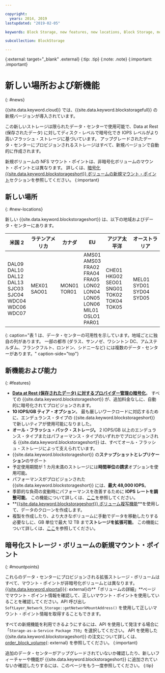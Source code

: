 ```yaml
---

copyright:
  years: 2014, 2019
lastupdated: "2019-02-05"

keywords: Block Storage, new features, new locations, Block Storage, mount point changes, select data centers, ISCSI,

subcollection: BlockStorage

---
```

{:external: target="_blank" .external}
{:tip: .tip}
{:note: .note}
{:important: .important}

# 新しい場所および新機能
{: #news}

{{site.data.keyword.cloud}} では、{{site.data.keyword.blockstoragefull}} の新規バージョンが導入されています。

この新しいストレージは限られたデータ・センターで使用可能で、Data at Rest (保存されたデータ) に対してディスク・レベルで暗号化でき IOPS レベルがより高いフラッシュ・ストレージに基づいています。 アップグレードされたデータ・センターにプロビジョンされるストレージはすべて、新規バージョンで自動的に作成されます。

新規ボリュームの NFS マウント・ポイントは、非暗号化ボリュームのマウント・ポイントとは異なります。 詳しくは、[暗号化 {{site.data.keyword.blockstorageshort}} ボリュームの新規マウント・ポイント](#mountpoints)セクションを参照してください。
{:important}

## 新しい場所
{: #new-locations}

新しい {{site.data.keyword.blockstorageshort}} は、以下の地域およびデータ・センターにあります。

|米国 2|ラテンアメリカ|カナダ|EU|アジア太平洋|オーストラリア|
|-----|-----|-----|-----|-----|------|
|DAL09<br >DAL10<br />DAL12<br />DAL13<br />SJC03<br />SJC04<br />WDC04<br />WDC06<br />WDC07|MEX01<br />        SAO01| MON01<br />        TOR01|AMS01<br />AMS03<br />FRA02<br />FRA04<br />FRA05<br />LON02<br />LON04<br />LON05<br />LON06<br />MIL01<br />OSLO1<br />PAR01|CHE01<br />HKG02<br />SEO01<br />SNG01<br />        TOK02<br />TOK04<br />          TOK05|MEL01<br />SYD01<br />        SYD04<br />        SYD05|
{: caption="表 1 は、データ・センターの可用性を示しています。地域ごとに独自の列があります。 一部の都市 (ダラス、サンノゼ、ワシントン DC、アムステルダム、フランクフルト、ロンドン、シドニーなど) には複数のデータ・センターがあります。" caption-side="top"}


## 新機能および能力
{: #features}

- **[Data at Rest (保存されたデータ) に対するプロバイダー管理の暗号化](/docs/infrastructure/BlockStorage?topic=BlockStorage-encryption)**。
  すべての {{site.data.keyword.blockstorageshort}} が、追加料金なしに、自動的に暗号化されてプロビジョンされます。
- **10 IOPS/GB ティア・オプション**。
  最も厳しいワークロードに対応するために、エンデュランス・タイプの {{site.data.keyword.blockstorageshort}} で新しいティアが使用可能になりました。
- **オール・フラッシュ・バック・ストレージ。**
  2 IOPS/GB 以上のエンデュランス・タイプまたはパフォーマンス・タイプのいずれかでプロビジョンされる {{site.data.keyword.blockstorageshort}} は、すべてオール・フラッシュ・ストレージによって支えられています。
- {{site.data.keyword.blockstorageshort}} の**スナップショットとレプリケーション**のサポート
- 予定使用期間が 1 カ月未満のストレージには**時間単位の請求**オプションを使用可能。
- パフォーマンスがプロビジョンされた {{site.data.keyword.blockstorageshort}} には、**最大 48,000 IOPS**。
- 季節的な負荷の変動時にパフォーマンスを改善するために **IOPS レートを調整可能**。 この機能について詳しくは、[ここ](/docs/infrastructure/BlockStorage?topic=BlockStorage-adjustingIOPS)を参照してください。
- **[{{site.data.keyword.blockstorageshort}} ボリューム複写機能](/docs/infrastructure/BlockStorage?topic=BlockStorage-duplicatevolume)**を使用して、データのクローンを作成します。
- 複製を作成したり、より大きなボリュームに手動でデータを移動したりする必要なしに、GB 単位で最大 12 TB まで**ストレージを拡張可能**。 この機能について詳しくは、[ここ](/docs/infrastructure/BlockStorage?topic=BlockStorage-expandingcapacity)を参照してください。

## 暗号化ストレージ・ボリュームの新規マウント・ポイント
{: #mountpoints}

これらのデータ・センターにプロビジョンされる拡張ストレージ・ボリュームはすべて、マウント・ポイントが非暗号化ボリュームとは異なります。 [{{site.data.keyword.slportal}}](https://control.softlayer.com/){: external}の**「ボリュームの詳細」**ページでマウント・ポイント情報を確認して、正しいマウント・ポイントを使用していることを確認してください。API 呼び出し `SoftLayer_Network_Storage::getNetworkMountAddress()` を使用して正しいマウント・ポイント情報を取得することもできます。

すべての新規機能を利用できるようにするには、API を使用して発注する場合に「`Storage-as-a-Service Package 759`」を選択してください。 API を使用した {{site.data.keyword.blockstorageshort}} の注文について詳しくは、[order_block_volume](https://softlayer-python.readthedocs.io/en/latest/api/managers/block/#SoftLayer.managers.block.BlockStorageManager.order_block_volume){: external} を参照してください。
{:important}

追加のデータ・センターがアップグレードされていないか確認したり、新しいフィーチャーや機能が {{site.data.keyword.blockstorageshort}} に追加されていないか確認したりするには、このページをもう一度参照してください。
{:tip}
